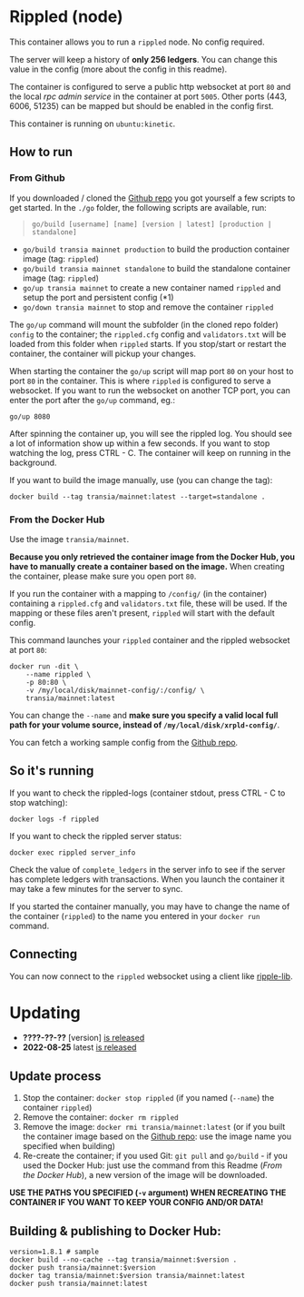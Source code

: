 # Rippled (node)

This container allows you to run a `rippled` node. No config required.

The server will keep a history of **only 256 ledgers**. You can change this value in the config (more about the config in this readme).

The container is configured to serve a public http websocket at port `80` and the local _rpc admin service_ in the container at port `5005`.
Other ports (443, 6006, 51235) can be mapped but should be enabled in the config first.

This container is running on `ubuntu:kinetic`.


## How to run

### From Github

If you downloaded / cloned the [Github repo](https://github.com/WietseWind/docker-rippled) you got yourself a few scripts to get started. In the `./go` folder, the following scripts are available, run:

> `go/build [username] [name] [version | latest] [production | standalone]`

- `go/build transia mainnet production` to build the production container image (tag: `rippled`)
- `go/build transia mainnet standalone` to build the standalone container image (tag: `rippled`)
- `go/up transia mainnet` to create a new container named `rippled` and setup the port and persistent config (*1)
- `go/down transia mainnet` to stop and remove the container `rippled`

The `go/up` command will mount the subfolder (in the cloned repo folder) `config` to the container; the `rippled.cfg` config and `validators.txt` will be loaded from this folder when `rippled` starts. If you stop/start or restart the container, the container will pickup your changes.

When starting the container the `go/up` script will map port `80` on your host to port `80` in the container. This is where `rippled` is configured to serve a websocket. If you want to run the websocket on another TCP port, you can enter the port after the `go/up` command, eg.:

```
go/up 8080
```

After spinning the container up, you will see the rippled log. You should see a lot of information show up within a few seconds. If you want to stop watching the log, press CTRL - C. The container will keep on running in the background.

If you want to build the image manually, use (you can change the tag):

`docker build --tag transia/mainnet:latest --target=standalone .`

### From the Docker Hub

Use the image `transia/mainnet`.

**Because you only retrieved the container image from the Docker Hub, you have to manually create a container based on the image.** When creating the container, please make sure you open port `80`.

If you run the container with a mapping to `/config/` (in the container) containing a `rippled.cfg` and `validators.txt` file, these will be used. If the mapping or these files aren't present, `rippled` will start with the default config.

This command launches your `rippled` container and the rippled websocket at port `80`:

```
docker run -dit \
    --name rippled \
    -p 80:80 \
    -v /my/local/disk/mainnet-config/:/config/ \
    transia/mainnet:latest
```

You can change the `--name` and **make sure you specify a valid local full path for your volume source, instead of `/my/local/disk/xrpld-config/`**.

You can fetch a working sample config from the [Github repo](https://github.com/WietseWind/docker-rippled).

## So it's running

If you want to check the rippled-logs (container stdout, press CTRL - C to stop watching):

```
docker logs -f rippled
```

If you want to check the rippled server status:

```
docker exec rippled server_info
```

Check the value of `complete_ledgers` in the server info to see if the server
has complete ledgers with transactions. When you launch the container it may take
a few minutes for the server to sync.

If you started the container manually, you may have to change the name of the container (`rippled`) to the name you entered in your `docker run` command.

## Connecting

You can now connect to the `rippled` websocket using a client like [ripple-lib](https://github.com/ripple/ripple-lib/tree/master).

# Updating

- **????-??-??** [version] [is released]()
- **2022-08-25** latest [is released](https://github.com/Transia-RnD/thehub/tree/main/amendments/mainnet)

## Update process

1. Stop the container: `docker stop rippled` (if you named (`--name`) the container `rippled`)
2. Remove the container: `docker rm rippled`
3. Remove the image: `docker rmi transia/mainnet:latest` (or if you built the container image based on the [Github repo](https://github.com/WietseWind/docker-rippled): use the image name you specified when building)
4. Re-create the container; if you used Git: `git pull` and `go/build` - if you used the Docker Hub: just use the command from this Readme (_From the Docker Hub_), a new version of the image will be downloaded.

**USE THE PATHS YOU SPECIFIED (`-v` argument) WHEN RECREATING THE CONTAINER IF YOU WANT TO KEEP YOUR CONFIG AND/OR DATA!**

## Building & publishing to Docker Hub:

```
version=1.8.1 # sample
docker build --no-cache --tag transia/mainnet:$version .
docker push transia/mainnet:$version
docker tag transia/mainnet:$version transia/mainnet:latest
docker push transia/mainnet:latest
```